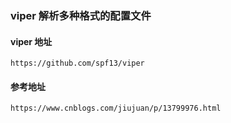 ### viper 解析多种格式的配置文件

#### viper 地址
```console
https://github.com/spf13/viper
```

#### 参考地址
```console
https://www.cnblogs.com/jiujuan/p/13799976.html
```